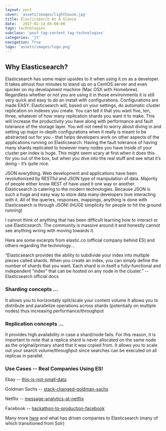 ```yaml
---
layout: post
cover: 'assets/images/lighthouse.jpg'
title: Elasticsearch At A Glance
date:   2017-02-14 05:00:00
tags: technologies
subclass: 'post tag-content tag-technologies'
categories: 'jt'
navigation: True
logo: 'assets/images/logo.png'
---
```


## Why Elasticsearch?

Elasticsearch has some major upsides to it when using it on as a developer.  It takes almost four minutes to stand up on a CentOS server and even quicker on my development machine (Mac OSX with Homebrew). Regardless whether or not you are using it in those environments it is still very quick and easy to do an install with configurations. Configurations are made EASY. Elasticsearch will, based on your settings, do automatic cluster replication on indexes you create. You can tell it that you want five, ten, three, whatever of how many replication shards you want it to make. This will increase the productivity you have along with performance and fault tolerance of the storage layer. You will not need to worry about diving in and setting up major in-depth configurations when it really is meant to be abstracted out for you - that helps developers work on other aspects of the applications running on Elasticsearch. Having the fault tolerance of having many shards replicated to however many nodes you have inside of your cluster per index is huge. This might seem scary at first when it does this for you out of the box, but when you dive into the real stuff and see what it’s doing - it’s quite nice.

JSON everything. Web development and applications have been revolutionized by RESTful and JSON type of manipulation of data. Majority of people either know REST of have used it one way or another. Elasticsearch is catering to the modern technologies. Because JSON is such a huge and easy way to store data many developers love interacting with it. All of the queries, responses, mappings, anything is done with Elasticsearch is through JSON! (HUGE simplicity for people to hit the ground running)

I cannot think of anything that has been difficult learning how to interact or use Elasticsearch. The community is massive around it and honestly cannot see anything wrong with moving towards it.

Here are some excerpts from elastic.co (official company behind ES) and others regarding the technology…

“Elasticsearch provides the ability to subdivide your index into multiple pieces called shards. When you create an index, you can simply define the number of shards that you want. Each shard is in itself a fully-functional and independent "index" that can be hosted on any node in the cluster.”  -- Elasticsearch official docs

### Sharding concepts …

It allows you to horizontally split/scale your content volume
It allows you to distribute and parallelize operations across shards (potentially on multiple nodes) thus increasing performance/throughput

### Replication concepts …

It provides high availability in case a shard/node fails. For this reason, it is important to note that a replica shard is never allocated on the same node as the original/primary shard that it was copied from.
It allows you to scale out your search volume/throughput since searches can be executed on all replicas in parallel.

### Use Cases -- Real Companies Using ES!

Ebay -- [this-is-not-small-data](https://www.elastic.co/videos/ebay-and-elasticsearch-this-is-not-small-data)

Goldman Sachs -- [stack-changed-goldman-sachs](https://www.elastic.co/elasticon/conf/2016/sf/how-the-elastic-stack-changed-goldman-sachs)

Netflix -- [message-analytics-at-netflix](https://www.elastic.co/elasticon/conf/2016/sf/dude-where-are-my-messages-message-analytics-at-netflix)

Facebook -- [hackathon-to-production-facebook](https://www.elastic.co/elasticon/2015/sf/from-hackathon-to-production-elasticsearch-facebook)

Many more [here](https://www.elastic.co/use-cases) and what has driven companies to Elasticsearch (many of which transitioned from Solr)
